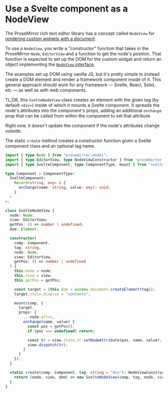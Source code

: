 # Use a Svelte component as a NodeView

The ProseMirror rich text editor library has a concept called `NodeView` for [rendering custom widgets with a document](https://prosemirror.net/docs/guide/#view.node_views).

To use a `NodeView`, you write a "constructor" function that takes in the ProseMirror `Node`, `EditorView` and a function to get the node's position. That function is expected to set up the DOM for the custom widget and return an object implementing the [`NodeView` interface](https://prosemirror.net/docs/ref/#view.NodeView).

The examples set up DOM using vanilla JS, but it's pretty simple to instead create a DOM element and render a framework component inside of it. This general approach should work for any framework — Svelte, React, Solid, etc — as well as with web components.

TL;DR, this `SvelteNodeView` class creates an element with the given tag (by default `<div>`) inside of which it mounts a Svelte component. It spreads the node's attributes into the component's props, adding an additional `onchange` prop that can be called from within the component to set that attribute.

Right now, it doesn't update the component if the node's attributes change outside.

The static `create` method creates a constructor function given a Svelte component class and an optional tag name.

```ts
import { type Node } from "prosemirror-model";
import { type EditorView, type NodeViewConstructor } from "prosemirror-view";
import { type SvelteComponent, type ComponentType, mount } from "svelte";

type Component = ComponentType<
  SvelteComponent<
    Record<string, any> & {
      onchange(name: string, value: any): void;
    }
  >
>;

class SvelteNodeView {
  node: Node;
  view: EditorView;
  getPos: () => number | undefined;
  dom: Element;

  constructor(
    comp: Component,
    tag: string,
    node: Node,
    view: EditorView,
    getPos: () => number | undefined
  ) {
    this.node = node;
    this.view = view;
    this.getPos = getPos;

    const target = (this.dom = window.document.createElement(tag));
    target.style.display = "contents";

    mount(comp, {
      target,
      props: {
        ...node.attrs,
        onchange(name, value) {
          const pos = getPos();
          if (pos === undefined) return;

          const tr = view.state.tr.setNodeAttribute(pos, name, value);
          view.dispatch(tr);
        }
      }
    });
  }

  static create(comp: Component, tag: string = "div"): NodeViewConstructor {
    return (node, view, dom) => new SvelteNodeView(comp, tag, node, view, dom);
  }
}
```
